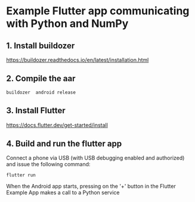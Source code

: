 # Example Flutter app communicating with Python and NumPy

## 1. Install buildozer
  https://buildozer.readthedocs.io/en/latest/installation.html

## 2. Compile the aar 

`buildozer  android release`


## 3. Install Flutter
  https://docs.flutter.dev/get-started/install


## 4. Build and run the flutter app 

Connect a phone via USB (with USB debugging enabled and authorized) and issue the following command:

`flutter run`
  

When the Android app starts, pressing on the '+' button in the Flutter Example App makes a call to a Python service
